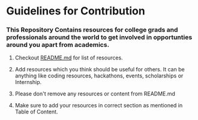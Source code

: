 # Guidelines for Contribution  

### This Repository Contains resources for college grads and professionals around the world to get involved in opportunties around you apart from academics. 

1. Checkout [README.md](README.md) for list of resources.

2. Add resources which you think should be useful for others. It can be anything like coding resources, hackathons, events, scholarships or Internship.

3. Please don't remove any resources or content from README.md

4. Make sure to add your resources in correct section as mentioned in Table of Content. 
